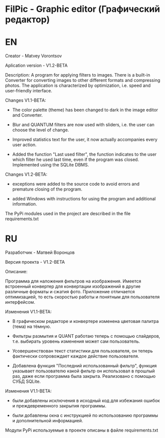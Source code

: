 # FilPic - Graphic editor (Графический редактор)
# EN
Creator - Matvey Vorontsov

Aplication version - V1.2-BETA

Description:
A program for applying filters to images.
There is a built-in Converter for converting images to other different formats and compressing photos.
The application is characterized by optimization, i.e. speed and user-friendly interface.


Changes V1.1-BETA: 

- The color palette (theme) has been changed to dark in the image editor and Converter.

- Blur and QUANTUM filters are now used with sliders, i.e. the user can choose the level of change.

- Improved statistics text for the user, it now actually accompanies every user action.

- Added the function "Last used filter", the function indicates to the user which filter he used last time, even if the program was closed. Implemented using the SQLite DBMS.


Changes V1.2-BETA: 
- exceptions were added to the source code to avoid errors and premature closing of the program.

- added Windows with instructions for using the program and additional information.


The PyPi modules used in the project are described in the file requirements.txt

# RU
Разработчик - Матвей Воронцов

Версия проекта - V1.2-BETA

Описание:

Программа для наложения фильтров на изображения.
Имеется встроенный конвертер для конвертации изображений в другие различные форматы и сжатия фото.
Приложение отличается оптимизацией, то есть скоростью работы и понятным для пользователя интерфейсом.


Изменения V1.1-BETA:
- В графическом редакторе и конвертере изменена цветовая палитра (тема) на тёмную.

- Фильтры размытия и QUANT работаю теперь с помощью слайдеров, т.е. выбирать уровень изменения может сам пользователь.

- Усовершенствован текст статистики для пользователя, он теперь фактически сопровождает каждое действие пользователя.

- Добавлена функция "Последний использованный фильтр", функция указывает пользователю какой фильтр он использовал в прошлый раз, даже если программа была закрыта. Реализовано с помощью СУБД SQLite.


Изменения V1.1-BETA:

- были добавлены исключения в исходный код для избежания ошибок и преждевременного закрытия программы.

- были добавлены окна с инструкцией по использованию программы и дополнительной информацией.


Модули PyPi используемые в проекте описаны в файле requirements.txt